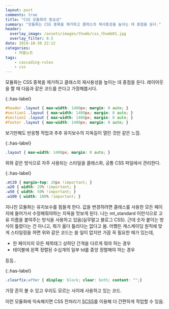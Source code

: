 ```yaml
---
layout: post
comments: true
title: "CSS 모듈화의 중요성"
summary: "모듈화는 CSS 중복을 제거하고 클래스의 재사용성을 높이는 데 중점을 둔다."
header:
  overlay_image: /assets/images/thumb/css_thumb01.jpg
  overlay_filter: 0.5
date: 2019-10-30 22:12
categories:
    - 퍼블노트
tags:
    - cascading-rules
    - css
---
```

모듈화는 CSS 중복을 제거하고 클래스의 재사용성을 높이는 데 중점을 둔다. 레이아웃을 짤 때 다음과 같은 코드를 쓴다고 가정해봅시다.

{:.has-label}
```css
#header .layout { max-width: 1400px; margin: 0 auto; }
#section1 .layout { max-width: 1400px; margin: 0 auto; }
#section2 .layout { max-width: 1400px; margin: 0 auto; }
#footer .layout { max-width: 1400px; margin: 0 auto; }
```
보기만해도 반응형 작업과 추후 유지보수의 지옥길이 열린 것만 같은 느낌.

{:.has-label}
```css
.layout { max-width: 1400px; margin: 0 auto; }
```
위와 같은 방식으로 자주 사용되는 스타일을 클래스화, 공통 CSS 파일에서 관리한다.

{:.has-label}
```css
.mt20 { margin-top: 20px !important; }
.w20 { width: 20% !important; }
.w50 { width: 50% !important; }
.w100 { width: 100% !important; }
```
지나친 모듈화는 유지보수를 힘들게 한다. 값을 변경하려면 클래스를 사용한 모든 페이지에 들어가서 수정해줘야하는 지옥을 맛보게 된다. 나는 mt_standard 이런식으로 고유 이름을 붙여주는 방식을 사용하고 있음(실무말고 블로그 CSS). 근데 숫자 붙이는 방식이 틀렸다는 건 아니고, 뭐가 옳다 틀리다는 없다고 봄. 어쨌든 캐스케이딩 원칙에 맞게 스타일링을 하면 위와 같은 코드는 쓸 일이 없지만 가끔 꼭 필요한 때가 있는데,

* 한 페이지의 모든 제목태그 상하단 간격을 다르게 줘야 하는 경우
* 테이블에 왼쪽 정렬된 수십개의 일부 td를 중앙 정렬해야 하는 경우

등등..

{:.has-label}
```css
.clearfix:after { display: block; clear: both; content: "";}
```
가장 흔히 볼 수 있고 우리도 모르는 사이에 사용하고 있는 코드.

이런 모듈화에 익숙해지면 CSS 전처리기 <abbr title="syntactically awesome style sheets">SCSS</abbr>를 이용해 더 간편하게 작업할 수 있음.